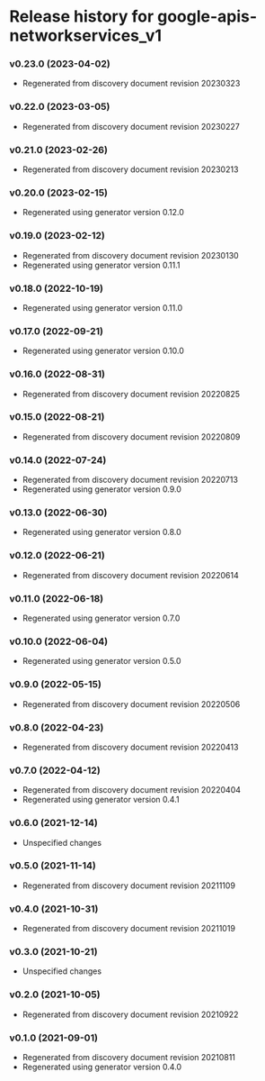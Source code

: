 # Release history for google-apis-networkservices_v1

### v0.23.0 (2023-04-02)

* Regenerated from discovery document revision 20230323

### v0.22.0 (2023-03-05)

* Regenerated from discovery document revision 20230227

### v0.21.0 (2023-02-26)

* Regenerated from discovery document revision 20230213

### v0.20.0 (2023-02-15)

* Regenerated using generator version 0.12.0

### v0.19.0 (2023-02-12)

* Regenerated from discovery document revision 20230130
* Regenerated using generator version 0.11.1

### v0.18.0 (2022-10-19)

* Regenerated using generator version 0.11.0

### v0.17.0 (2022-09-21)

* Regenerated using generator version 0.10.0

### v0.16.0 (2022-08-31)

* Regenerated from discovery document revision 20220825

### v0.15.0 (2022-08-21)

* Regenerated from discovery document revision 20220809

### v0.14.0 (2022-07-24)

* Regenerated from discovery document revision 20220713
* Regenerated using generator version 0.9.0

### v0.13.0 (2022-06-30)

* Regenerated using generator version 0.8.0

### v0.12.0 (2022-06-21)

* Regenerated from discovery document revision 20220614

### v0.11.0 (2022-06-18)

* Regenerated using generator version 0.7.0

### v0.10.0 (2022-06-04)

* Regenerated using generator version 0.5.0

### v0.9.0 (2022-05-15)

* Regenerated from discovery document revision 20220506

### v0.8.0 (2022-04-23)

* Regenerated from discovery document revision 20220413

### v0.7.0 (2022-04-12)

* Regenerated from discovery document revision 20220404
* Regenerated using generator version 0.4.1

### v0.6.0 (2021-12-14)

* Unspecified changes

### v0.5.0 (2021-11-14)

* Regenerated from discovery document revision 20211109

### v0.4.0 (2021-10-31)

* Regenerated from discovery document revision 20211019

### v0.3.0 (2021-10-21)

* Unspecified changes

### v0.2.0 (2021-10-05)

* Regenerated from discovery document revision 20210922

### v0.1.0 (2021-09-01)

* Regenerated from discovery document revision 20210811
* Regenerated using generator version 0.4.0

